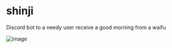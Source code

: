 # shinji
Discord bot to a needy user receive a good morning from a waifu

![image](https://github.com/RodrigoRVSN/shinji/assets/75763403/e287b737-ee7a-41db-9648-8804d075ed11)
